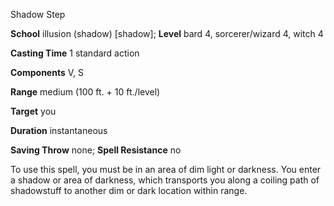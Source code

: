 Shadow Step

**School** illusion (shadow) [shadow]; **Level** bard 4, sorcerer/wizard 4, witch 4

**Casting Time** 1 standard action

**Components** V, S

**Range** medium (100 ft. + 10 ft./level)

**Target** you

**Duration** instantaneous

**Saving Throw** none; **Spell Resistance** no

To use this spell, you must be in an area of dim light or darkness. You enter a shadow or area of darkness, which transports you along a coiling path of shadowstuff to another dim or dark location within range.

